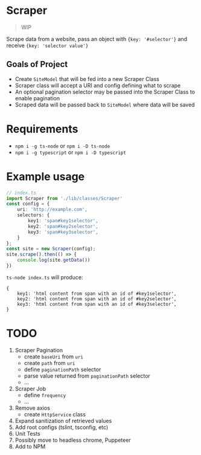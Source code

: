 # Scraper

> WIP

Scrape data from a website, pass an object with `{key: '#selector'}` and receive `{key: 'selector value'}`

## Goals of Project

- Create `SiteModel` that will be fed into a new Scraper Class
- Scraper class will accept a URI and config defining what to scrape
- An optional pagination selector may be passed into the Scraper Class to enable pagination
- Scraped data will be passed back to `SiteModel` where data will be saved


# Requirements

* `npm i -g ts-node` or  `npm i -D ts-node`
* `npm i -g typescript` or  `npm i -D typescript`

# Example usage

```ts
// index.ts
import Scraper from './lib/classes/Scraper'
const config = {
    uri: 'http://example.com',
    selectors: {
        key1: 'span#key1selector',
        key2: 'span#key2selector',
        key3: 'span#key3selector',
    }
};
const site = new Scraper(config);
site.scrape().then(() => {
    console.log(site.getData())
})
```

`ts-node index.ts` will produce:


```
{
    key1: 'html content from span with an id of #key1selector',
    key2: 'html content from span with an id of #key2selector',
    key3: 'html content from span with an id of #key3selector',
}
```

# TODO
1. Scraper Pagination
    - create `baseUri` from `uri`
    - create `path` from `uri`
    - define `paginationPath` selector
    - parse value returned from `paginationPath` selector
    - ...
1. Scraper Job
    - define `frequency`
    - ...
1. Remove axios
    - create `HttpService` class
1. Expand sanitization of retrieved values
1. Add root configs (tslint, tsconfig, etc)
1. Unit Tests
1. Possibly move to headless chrome, Puppeteer
1. Add to NPM